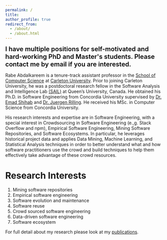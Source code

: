 ```yaml
---
permalink: /
title: 
author_profile: true
redirect_from: 
  - /about/
  - /about.html
---
```


<span style="color: #000000;text-align: center;font-size: 15pt;font-weight: 600;">I have multiple positions for self-motivated and hard-working PhD and Master's students. Please contact me by email if you are interested.</span> 


Rabe Abdalkareem is a tenure-track assistant professor in the [School of Computer Science](https://carleton.ca/scs/) at [Carleton University](https://carleton.ca/). Prior to joining Carleton University, he was a postdoctoral research fellow in the Software Analysis and Intelligence Lab [(SAIL)](https://sail.cs.queensu.ca/) at Queen’s University, Canada. He obtained his Ph.D. in Software Engineering from Concordia University supervised by [Dr. Emad Shihab](http://das.encs.concordia.ca/members/emad-shihab/) and [Dr. Juergen Rilling](https://sites.google.com/view/juergenrilling/home). He received his MSc. in Computer Science from Concordia University.

His research interests and expertise are in Software Engineering, with a special interest in Crowdsourcing in Software Engineering (e.,g. Stack Overflow and npm), Empirical Software Engineering, Mining Software Repositories, and Software Ecosystems. In particular, he leverages historical project data and applies Data Mining, Machine Learning, and Statistical Analysis techniques in order to better understand what and how software practitioners use the crowd and build techniques to help them effectively take advantage of these crowd resources.

Research Interests
======
1. Mining software repositories
1. Empirical software engineering
1. Software evolution and maintenance
1. Software reuse
1. Crowd sourced software engineering
1. Data-driven software engineering
1. Software ecosystem 


For full detail about my research please look at my [publications](publications/).




